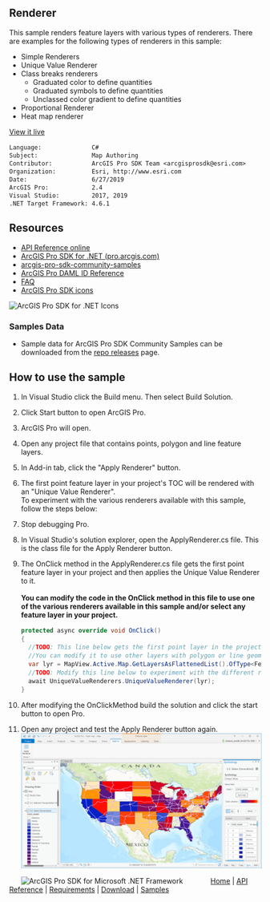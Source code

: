 ## Renderer

<!-- TODO: Write a brief abstract explaining this sample -->
This sample renders feature layers with various types of renderers. There are examples for the following types of renderers in this sample:  
  * Simple Renderers  
  * Unique Value Renderer  
  * Class breaks renderers  
      * Graduated color to define quantities  
      * Graduated symbols to define quantities  
      * Unclassed color gradient to define quantities  
  * Proportional Renderer  
  * Heat map renderer  
  


<a href="http://pro.arcgis.com/en/pro-app/sdk/" target="_blank">View it live</a>

<!-- TODO: Fill this section below with metadata about this sample-->
```
Language:              C#
Subject:               Map Authoring
Contributor:           ArcGIS Pro SDK Team <arcgisprosdk@esri.com>
Organization:          Esri, http://www.esri.com
Date:                  6/27/2019
ArcGIS Pro:            2.4
Visual Studio:         2017, 2019
.NET Target Framework: 4.6.1
```

## Resources

* [API Reference online](https://pro.arcgis.com/en/pro-app/sdk/api-reference)
* <a href="https://pro.arcgis.com/en/pro-app/sdk/" target="_blank">ArcGIS Pro SDK for .NET (pro.arcgis.com)</a>
* [arcgis-pro-sdk-community-samples](https://github.com/Esri/arcgis-pro-sdk-community-samples)
* [ArcGIS Pro DAML ID Reference](https://github.com/Esri/arcgis-pro-sdk/wiki/ArcGIS-Pro-DAML-ID-Reference)
* [FAQ](https://github.com/Esri/arcgis-pro-sdk/wiki/FAQ)
* [ArcGIS Pro SDK icons](https://github.com/Esri/arcgis-pro-sdk/releases/tag/2.4.0.19946)

![ArcGIS Pro SDK for .NET Icons](https://Esri.github.io/arcgis-pro-sdk/images/Home/Image-of-icons.png  "ArcGIS Pro SDK Icons")

### Samples Data

* Sample data for ArcGIS Pro SDK Community Samples can be downloaded from the [repo releases](https://github.com/Esri/arcgis-pro-sdk-community-samples/releases) page.  

## How to use the sample
<!-- TODO: Explain how this sample can be used. To use images in this section, create the image file in your sample project's screenshots folder. Use relative url to link to this image using this syntax: ![My sample Image](FacePage/SampleImage.png) -->
1. In Visual Studio click the Build menu. Then select Build Solution.    
1. Click Start button to open ArcGIS Pro.  
1. ArcGIS Pro will open.   
1. Open any project file that contains points, polygon and line feature layers.   
1. In Add-in tab, click the "Apply Renderer" button.  
1. The first point feature layer in your project's TOC will be rendered with an "Unique Value Renderer".  
To experiment with the various renderers available with this sample, follow the steps below:  
  
1. Stop debugging Pro.  
1. In Visual Studio's solution explorer, open the ApplyRenderer.cs file. This is the class file for the Apply Renderer button.  
1. The OnClick method in the ApplyRenderer.cs file gets the first point feature layer in your project and then applies the Unique Value Renderer to it.<br />  
   **You can modify the code in the OnClick method in this file to use one of the various renderers available in this sample and/or select any feature layer in your project.**  
    ```c#  
    protected async override void OnClick()  
    {  
      //TODO: This line below gets the first point layer in the project to apply a renderer.  
      //You can modify it to use other layers with polygon or line geometry if needed.  
      var lyr = MapView.Active.Map.GetLayersAsFlattenedList().OfType<FeatureLayer>().FirstOrDefault(s => s.ShapeType == esriGeometryType.esriGeometryPoint);  
      //TODO: Modify this line below to experiment with the different renderers  
      await UniqueValueRenderers.UniqueValueRenderer(lyr);  
    }  
    ```
1. After modifying the OnClickMethod build the solution and click the start button to open Pro.    
1. Open any project and test the Apply Renderer button again.  
![UI](screenshots/Renderers.png)  
  


<!-- End -->

&nbsp;&nbsp;&nbsp;&nbsp;&nbsp;&nbsp;<img src="https://esri.github.io/arcgis-pro-sdk/images/ArcGISPro.png"  alt="ArcGIS Pro SDK for Microsoft .NET Framework" height = "20" width = "20" align="top"  >
&nbsp;&nbsp;&nbsp;&nbsp;&nbsp;&nbsp;&nbsp;&nbsp;&nbsp;&nbsp;&nbsp;&nbsp;
[Home](https://github.com/Esri/arcgis-pro-sdk/wiki) | <a href="https://pro.arcgis.com/en/pro-app/sdk/api-reference" target="_blank">API Reference</a> | [Requirements](https://github.com/Esri/arcgis-pro-sdk/wiki#requirements) | [Download](https://github.com/Esri/arcgis-pro-sdk/wiki#installing-arcgis-pro-sdk-for-net) | <a href="https://github.com/esri/arcgis-pro-sdk-community-samples" target="_blank">Samples</a>
